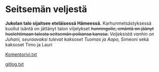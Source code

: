 # Seitsemän veljestä

**Jukolan talo sijaitsee eteläisessä Hämeessä.** 
Karhunmetsästyksessä kuollut isäntä on jättänyt talon viljelykset 
~~hunningolle, emäntä on jäänyt huolehtimaan talosta seitsemän poikansa kanssa.~~ 
*Veljeksistä vanhin on Juhani, seuraavaksi tulevat kaksoset Tuomas ja Aapo,*
Simeoni sekä kaksoset Timo ja Lauri

[Komentorivi.txt](https://github.com/sannilatvala/ot-harjoitustyo/blob/main/laskarit/viikko1/komentorivi.txt)

[gitlog.txt](https://github.com/sannilatvala/ot-harjoitustyo/blob/main/laskarit/viikko1/gitlog.txt)
